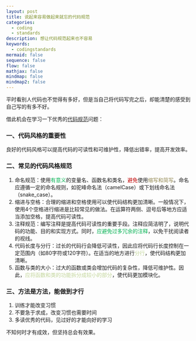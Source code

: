 ```yaml
---
layout: post
title: 说起来容易做起来就忘的代码规范
categories:
  - coding
  - standards
description: 想让代码规范起来也不容易
keywords:
  - codingstandards
mermaid: false
sequence: false
flow: false
mathjax: false
mindmap: false
mindmap2: false
---
```

平时看别人代码也不觉得有多好，但是当自己将代码写完之后，却能清楚的感受到自己写的有多不好。

借此机会在学习一下优秀的[代码规范](https://baijiahao.baidu.com/s?id=1796919282549709399&wfr=spider&for=pc)问题：

### 一、代码风格的重要性  
  
良好的代码风格可以提高代码的可读性和可维护性，降低出错率，提高开发效率。
  
### 二、常见的代码风格规范  
1. 命名规范：使用<font color="#00b050">有意义</font>的变量名、函数名和类名，<font color="#c00000">避免</font>使用<font color="#938953">缩写和简写</font>。命名应遵循一定的命名规则，如驼峰命名法（camelCase）或下划线命名法（snake_case）。  
2. 缩进与空格：合理的缩进和空格使用可以使代码结构更加清晰。一般情况下，使用4个空格进行缩进是比较常见的做法。在运算符两侧、逗号后等地方应适当添加空格，提高代码可读性。  
3. 注释规范：编写注释是提高代码可读性的重要手段。注释应简洁明了，说明代码的功能、目的和实现方式。同时，<font color="#00b050">应避免过多冗余的注释</font>，以免干扰阅读者的视线。  
4. 代码长度与分行：过长的代码行会降低可读性，因此应将代码行长度控制在一定范围内（如80字符或120字符）。在适当的地方进行<font color="#c3d69b">分行</font>，使代码结构更加清晰。  
5. 函数与类的大小：过大的函数或类会增加代码的复杂性，降低可维护性。因此，<font color="#c3d69b">应将函数和类的功能拆分成较小的部分</font>，使代码更加模块化。
### 三、方法是方法，能做到才行

1.  训练才能改变习惯
2.  不要急于求成，改变习惯也需要时间
3.  多读优秀的代码，见过好的才能向好的学习

不知何时才有成效，但坚持总会有效果。